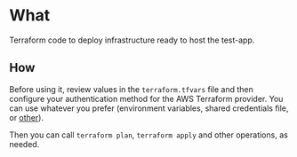 # What

Terraform code to deploy infrastructure ready to host the test-app.

## How

Before using it, review values in the `terraform.tfvars` file and then configure your authentication method for the AWS Terraform provider. You can use whatever you prefer (environment variables, shared credentials file, or [other](https://registry.terraform.io/providers/hashicorp/aws/latest/docs#authentication-and-configuration)).

Then you can call `terraform plan`, `terraform apply` and other operations, as needed.
